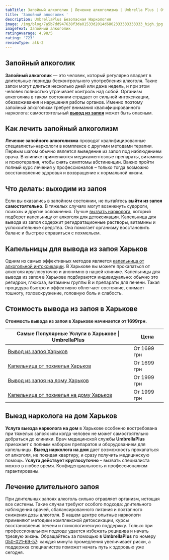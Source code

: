 ```yaml
---
tabTitle: Запойный алкоголик | Лечение алкоголизма | Umbrella Plus | От 1699 грн
title: 'Запойный алкоголик '
description: UmbrellaPlus Безопасная Наркология
image: /img/blog/7a5b7dd947638f3da01533d2014d6802333333333333_high.jpg
imageText: Запойный алкоголик
ratingAvarage: 4.98/5
rating: '723'
reviewType: alk-2
---
```


## Запойный алкоголик

**Запойный алкоголик** — это человек, который регулярно впадает в длительные периоды бесконтрольного употребления алкоголя. Такие запои могут длиться несколько дней или даже недель, и при этом человек полностью утрачивает контроль над собой. Организм алкоголика в таком состоянии страдает от сильной интоксикации, обезвоживания и нарушения работы органов. Именно поэтому запойный алкоголизм требует внимания квалифицированного нарколога: самостоятельный **[вывод из запоя](https://umbrella-plus.com.ua/kharkiv/vivod-iz-zapoia-kharkiv/)** может быть опасным.

## Как лечить запойный алкоголизм

**Лечение запойного алкоголизма** проводят квалифицированные специалисты-наркологи в комплексе с другими методами терапии. Первым шагом обычно является выведение из запоя под наблюдением врача. В клинике применяются медикаментозные препараты, витамины и психотерапия, чтобы снять симптомы абстиненции. Важно пройти полный курс лечения у профессионалов – только тогда возможно восстановление здоровья и возвращение к нормальной жизни.

## Что делать: выходим из запоя

Если вы оказались в запойном состоянии, не пытайтесь **выйти из запоя самостоятельно.** В тяжелых случаях могут возникнуть судороги, психозы и другие осложнения. Лучше [вызвать нарколога](https://umbrella-plus.com.ua/kharkiv/vivod-iz-zapoia-na-domy-kharkiv/), который подберет капельницу от алкоголя для детоксикации. Капельница для вывода из запоя содержит регидратационные растворы, витамины и успокоительные средства. Она помогает организму восстановить баланс и быстрее справиться с похмельем.

## Капельницы для вывода из запоя Харьков

Одним из самых эффективных методов является [капельница от алкогольной интоксикации](https://umbrella-plus.com.ua/kharkiv/kapelnica_ot_alkogola_kharkiv/). В Харькове вы можете прокапаться от алкоголя круглосуточно и анонимно в нашей клинике. Капельницы для вывода из запоя в Харькове подбираются индивидуально: обычно это регидрон, глюкоза, витамины группы B и препараты для печени. Такая процедура быстро и эффективно облегчает состояние, снимает тошноту, головокружение, головную боль и слабость.

## Стоимость вывода из запоя в Харькове

**Стоимость вывода из запоя в Харькове начинается от 1699грн.**

| Самые Популярные Услуги в Харькове \| UmbrellaPlus                                                                    | Цена        |
| --------------------------------------------------------------------------------------------------------------------- | ----------- |
| [Вывод из запоя Харьков](https://umbrella-plus.com.ua/kharkiv/vivod-iz-zapoia-kharkiv/)                               | От 1699 грн |
| [Капельница от похмелья Харьков](https://umbrella-plus.com.ua/kharkiv/kapelnica_ot_alkogola_kharkiv/)                 | От 1699 грн |
| [Вывод из запоя на дому Харьков](https://umbrella-plus.com.ua/kharkiv/vivod-iz-zapoia-na-domy-kharkiv/)               | От 1999 грн |
| [Капельница от похмелья на дому Харьков](https://umbrella-plus.com.ua/kharkiv/kapelnica_ot_alkogola_na_domy_kharkiv/) | От 1999 грн |

## Выезд нарколога на дом Харьков

**Услуга выезда нарколога на дом** в Харькове особенно востребована при тяжелых запоях или когда человек не может самостоятельно добраться до клиники. Врач медицинской службы **UmbrellaPlus** приезжает с полным набором препаратов и оборудованием для капельницы. **Выезд нарколога на дом** дает возможность прокапаться от алкоголя, не покидая квартиру, и сразу получить медицинскую помощь. У**слуга действует круглосуточно** – вызвать специалиста можно в любое время. Конфиденциальность и профессионализм гарантированы.

## Лечение длительного запоя

При длительных запоях алкоголь сильно отравляет организм, истощая все системы. Такие случаи требуют особого подхода: длительного наблюдения врачей, сбалансированного питания и поэтапного снижения дозы алкоголя. В нашем центре опытные наркологи применяют методики комплексной детоксикации, курсы восстановления печени и психологическую поддержку. Только при профессиональном подходе удается избежать рецидива и начать трезвую жизнь. Обращайтесь за помощью в **UmbrellaPlus** по номеру [050-021-69-57](0500216957): каждая минута промедления увеличивает риски, а поддержка специалистов поможет начать путь к здоровью уже сегодня.
